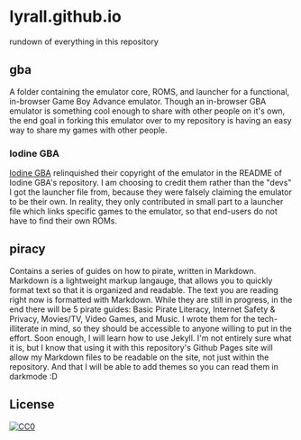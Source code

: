 # lyrall.github.io

rundown of everything in this repository

## gba

A folder containing the emulator core, ROMS, and launcher for a functional, in-browser Game Boy Advance emulator. Though an in-browser GBA emulator is something cool enough to share with other people on it's own, the end goal in forking this emulator over to my repository is having an easy way to share my games with other people. 

### Iodine GBA

[Iodine GBA](https://github.com/taisel/IodineGBA) relinquished their copyright of the emulator in the README of Iodine GBA's repository. I am choosing to credit them rather than the "devs" I got the launcher file from, because they were falsely claiming the emulator to be their own. In reality, they only contributed in small part to a launcher file which links specific games to the emulator, so that end-users do not have to find their own ROMs.

## piracy

Contains a series of guides on how to pirate, written in Markdown. Markdown is a lightweight markup langauge, that allows you to quickly format text so that it is organized and readable. The text you are reading right now is formatted with Markdown. While they are still in progress, in the end there will be 5 pirate guides: Basic Pirate Literacy, Internet Safety & Privacy, Movies/TV, Video Games, and Music. I wrote them for the tech-illiterate in mind, so they should be accessible to anyone willing to put in the effort. Soon enough, I will learn how to use Jekyll. I'm not entirely sure what it is, but I know that using it with this repository's Github Pages site will allow my Markdown files to be readable on the site, not just within the repository. And that I will be able to add themes so you can read them in darkmode :D

## License

<p xmlns:dct="http://purl.org/dc/terms/" xmlns:vcard="http://www.w3.org/2001/vcard-rdf/3.0#">
  <a rel="license"
     href="http://creativecommons.org/publicdomain/zero/1.0/">
    <img src="https://licensebuttons.net/p/zero/1.0/88x31.png" style="border-style: none;" alt="CC0" />
  </a>
</p>
